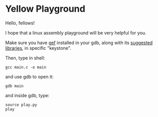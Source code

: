 # Yellow Playground

Hello, fellows!

I hope that a linux assembly playground will be very helpful for you.

Make sure you have [gef](https://github.com/hugsy/gef#install) installed in your gdb, along with its [suggested libraries](https://github.com/hugsy/gef#dependencies), in specific "keystone".

Then, type in shell:

```shell
gcc main.c -o main
```

and use gdb to open it:

```shell
gdb main
```

and inside gdb, type:

```shell
source play.py
play
```

